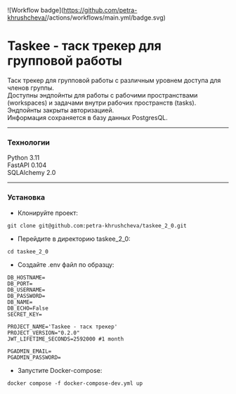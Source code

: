 ![Workflow badge](https://github.com/petra-khrushcheva/<repository name>/actions/workflows/main.yml/badge.svg)

# Taskee - таск трекер для групповой работы

Таск трекер для групповой работы с различным уровнем доступа для членов группы.  
Доступны эндпойнты для работы с рабочими пространствами (workspaces) и задачами внутри рабочих пространств (tasks). Эндпойнты закрыты авторизацией.  
Информация сохраняется в базу данных PostgresQL.
***
### Технологии
Python 3.11  
FastAPI 0.104  
SQLAlchemy 2.0
***
### Установка
- Клонируйте проект:
```
git clone git@github.com:petra-khrushcheva/taskee_2_0.git
``` 
- Перейдите в директорию taskee_2_0:
```
cd taskee_2_0
``` 
- Cоздайте .env файл по образцу:
```
DB_HOSTNAME=
DB_PORT=
DB_USERNAME=
DB_PASSWORD=
DB_NAME=
DB_ECHO=False
SECRET_KEY=

PROJECT_NAME='Taskee - таск трекер'
PROJECT_VERSION="0.2.0"
JWT_LIFETIME_SECONDS=2592000 #1 month

PGADMIN_EMAIL=
PGADMIN_PASSWORD=

``` 
- Запустите Docker-compose:
```
docker compose -f docker-compose-dev.yml up
``` 